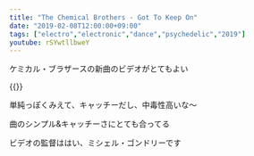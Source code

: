```yaml
---
title: "The Chemical Brothers - Got To Keep On"
date: "2019-02-08T12:00:00+09:00"
tags: ["electro","electronic","dance","psychedelic","2019"]
youtube: rSYwtllbweY
---
```


ケミカル・ブラザースの新曲のビデオがとてもよい

{{<youtube src="rSYwtllbweY" title="The Chemical Brothers - Got To Keep On">}}

単純っぽくみえて、キャッチーだし、中毒性高いな〜

曲のシンプル&キャッチーさにとても合ってる

ビデオの監督ははい、ミシェル・ゴンドリーです
